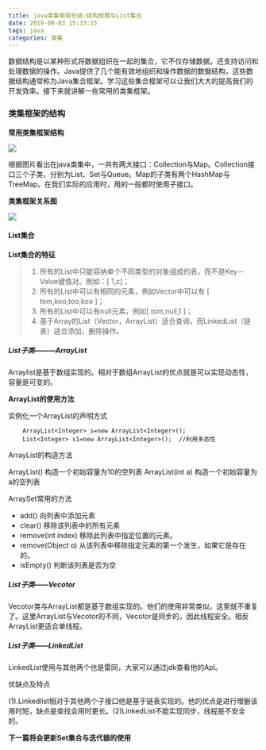 ```yaml
---
title: java类集框架总结-结构梳理与List集合
date: 2019-08-03 15:33:15
tags: java
categories: 类集
---
```


数据结构是以某种形式将数据组织在一起的集合，它不仅存储数据，还支持访问和处理数据的操作。Java提供了几个能有效地组织和操作数据的数据结构，这些数据结构通常称为Java集合框架。学习这些集合框架可以让我们大大的提高我们的开发效率。接下来就讲解一些常用的类集框架。

<h3>类集框架的结构</h3>

**常用类集框架结构**

![](1.jpg)


根据图片看出在java类集中，一共有两大接口：Collection与Map。Collection接口三个子类，分别为List、Set与Queue。Map的子类有两个HashMap与TreeMap。在我们实际的应用时，用的一般都时使用子接口。

**类集框架关系图**

![](2.jpg)

<h4>List集合</h4>

**List集合的特征**

>1. 所有的List中只能容纳单个不同类型的对象组成的表，而不是Key－Value键值对。例如：[ 1,c]；
>2. 所有的List中可以有相同的元素，例如Vector中可以有 [ tom,koo,too,koo ]；
>3. 所有的List中可以有null元素，例如[ tom,null,1 ]；
>4. 基于Array的List（Vector，ArrayList）适合查询，而LinkedList（链表）适合添加，删除操作。

<h5>List子类———ArrayList</h5>

Arraylist是基于数组实现的。相对于数组ArrayList的优点就是可以实现动态性，容量是可变的。

**ArrayList的使用方法**

实例化一个ArrayList的声明方式

        ArrayList<Integer> s=new ArrayList<Integer>();
        List<Integer> s1=new ArrayList<Integer>();  //利用多态性

ArrayList的构造方法
       
ArrayList()    构造一个初始容量为10的空列表 
ArrayList(int a)    构造一个初始容量为a的空列表

ArraySet常用的方法

+ add() 向列表中添加元素
+ clear() 移除该列表中的所有元素
+  remove(int index)  移除此列表中指定位置的元素。  
+ remove(Object o) 从该列表中移除指定元素的第一个发生，如果它是存在的。  
+ isEmpty()  判断该列表是否为空

<h5>List子类——Vecotor</h5>

Vecotor类与ArrayList都是基于数组实现的。他们的使用非常类似。这里就不重复了。这里ArrayList与Vecotor的不同，Vecotor是同步的，因此线程安全。相反ArrayList更适合单线程。

<h5>List子类——LinkedList</h5>

LinkedList使用与其他两个也是雷同，大家可以通过jdk查看他的ApI。

优缺点及特点

(1).Linkedlist相对于其他两个子接口他是基于链表实现的。他的优点是进行增删该用时短，缺点是查找会用时更长。(2)LinkedList不能实现同步，线程是不安全的。

**下一篇将会更新Set集合与迭代器的使用**